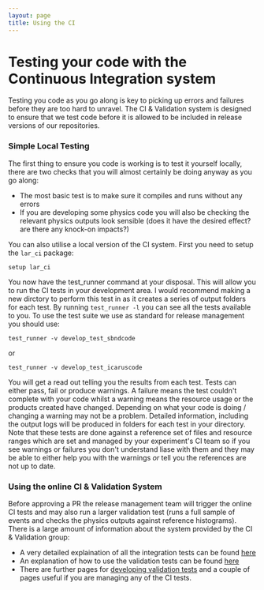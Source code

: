 ```yaml
---
layout: page
title: Using the CI
---
```


# Testing your code with the Continuous Integration system

Testing you code as you go along is key to picking up errors and failures before they are too hard to unravel. The CI & Validation system is designed to ensure that we test code before it is allowed to be included in release versions of our repositories. 

### Simple Local Testing

The first thing to ensure you code is working is to test it yourself locally, there are two checks that you will almost certainly be doing anyway as you go along: 
- The most basic test is to make sure it compiles and runs without any errors
- If you are developing some physics code you will also be checking the relevant physics outputs look sensible (does it have the desired effect? are there any knock-on impacts?)

You can also utilise a local version of the CI system. First you need to setup the `lar_ci` package:

```
setup lar_ci
```

You now have the test_runner command at your disposal. This will allow you to run the CI tests in your development area. I would recommend making a new dirctory to perform this test in as it creates a series of output folders for each test. By running `test_runner -l` you can see all the tests available to you. To use the  test suite we use as standard for release management you should use:

```
test_runner -v develop_test_sbndcode
```

or 

```
test_runner -v develop_test_icaruscode
```


You will get a read out telling you the results from each test. Tests can either pass, fail or produce warnings. A failure means the test couldn't complete with your code whilst a warning means the resource usage or the products created have changed. Depending on what your code is doing / changing a warning may not be a problem. Detailed information, including the output logs will be produced in folders for each test in your directory. Note that these tests are done against a reference set of files and resource ranges which are set and managed by your experiment's CI team so if you see warnings or failures you don't understand liase with them and they may be able to either help you with the warnings *or* tell you the references are not up to date.

### Using the online CI & Validation System

Before approving a PR the release management team will trigger the online CI tests and may also run a larger validation test (runs a full sample of events and checks the physics outputs against reference histograms). There is a large amount of information about the system provided by the CI & Validation group:  

- A very detailed explaination of all the integration tests can be found [here](../sbndcode_wiki/ContinuousIntegration/Continuous_integration.md)
- An explanation of how to use the validation tests can be found [here](../sbndcode_wiki/ContinuousIntegration/CI_Validation.md)
- There are further pages for [developing validation tests](../sbndcode_wiki/ContinuousIntegration/Developing_Validation_Tests.md) and a couple of pages useful if you are managing any of the CI tests.
